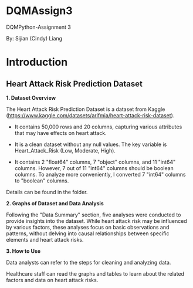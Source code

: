 # DQMAssign3
DQMPython-Assignment 3

By: Sijian (Cindy) Liang

# Introduction

## Heart Attack Risk Prediction Dataset

__1. Dataset Overview__

The Heart Attack Risk Prediction Dataset is a dataset from Kaggle (https://www.kaggle.com/datasets/arifmia/heart-attack-risk-dataset). 

- It contains 50,000 rows and 20 columns, capturing various attributes that may have effects on heart attack.

- It is a clean dataset without any null values. The key variable is Heart_Attack_Risk (Low, Moderate, High).

- It contains 2 "float64" columns, 7 "object" columns, and 11 "int64" columns. However, 7 out of 11 "int64" columns should be boolean columns. To analyze more conveniently, I converted 7 "int64" columns to "boolean" columns. 

Details can be found in the folder.

__2. Graphs of Dataset and Data Analysis__

Following the "Data Summary" section, five analyses were conducted to provide insights into the dataset. While heart attack risk may be influenced by various factors, these analyses focus on basic observations and patterns, without delving into causal relationships between specific elements and heart attack risks.

__3. How to Use__

Data analysts can refer to the steps for cleaning and analyzing data.

Healthcare staff can read the graphs and tables to learn about the related factors and data on heart attack risks.
